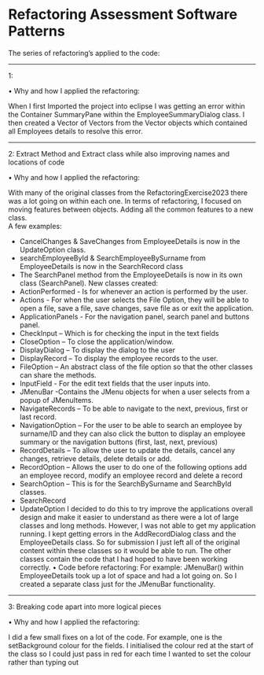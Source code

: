 # Refactoring Assessment Software Patterns

The series of refactoring’s applied to the code:
___________________________________________________
1:

•	Why and how I applied the refactoring: 

When I first Imported the project into eclipse I was getting an error within the Container SummaryPane within the EmployeeSummaryDialog class. 
I then created a Vector of Vectors from the Vector objects which contained all Employees details to resolve this error.
_________________________________________________
 
 
2: Extract Method and Extract class while also improving names and locations of code

•	Why and how I applied the refactoring: 

With many of the original classes from the RefactoringExercise2023 there was a lot going on within each one. In terms of refactoring, I focused on moving features between objects. Adding all the common features to a new class.  
A few examples:
-	CancelChanges & SaveChanges from EmployeeDetails is now in the UpdateOption class.
-	searchEmployeeById & SearchEmployeeBySurname from EmployeeDetails is now in the SearchRecord class
-	The SearchPanel method from the EmployeeDetails is now in its own class (SearchPanel).
New classes created:
-	ActionPerformed - Is for whenever an action is performed by the user.
-	Actions - For when the user selects the File Option, they will be able to open a file, save a file, save changes, save file as or exit the application.
-	ApplicationPanels - For the navigation panel, search panel and buttons panel.
-	CheckInput – Which is for checking the input in the text fields
-	CloseOption – To close the application/window.
-	DisplayDialog – To display the dialog to the user
-	DisplayRecord – To display the employee records to the user.
-	FileOption – An abstract class of the file option so that the other classes can share the methods.
-	InputField  - For the edit text fields that the user inputs into.
-	JMenuBar -Contains the JMenu objects for when a user selects from a popup of JMenuItems.
-	NavigateRecords – To be able to navigate to the next, previous, first or last record.
-	NavigationOption – For the user to be able to search an employee by surname/ID and they can also click the button to display an employee summary or the navigation buttons (first, last, next, previous)
-	RecordDetails – To allow the user to update the details, cancel any changes, retrieve details, delete details or add.
-	RecordOption – Allows the user to do one of the following options add an employee record, modify an employee record and delete a record
-	SearchOption – This is for the SearchBySurname and SearchById classes.
-	SearchRecord
-	UpdateOption
I decided to do this to try improve the applications overall design and make it easier to understand as there were a lot of large classes and long methods. However, I was not able to get my application running. I kept getting errors in the AddRecordDialog class and the EmployeeDetails class. So for submission I just left all of the original content within these classes so it would be able to run. The other classes contain the code that I had hoped to have been working correctly.
•	Code before refactoring:
For example: JMenuBar() within EmployeeDetails took up a lot of space and had a lot going on. So I created a separate class just for the JMenuBar functionality.
 
_________________________________________________________________
 
3: Breaking code apart into more logical pieces

•	Why and how I applied the refactoring:

I did a few small fixes on a lot of the code. For example, one is the setBackground colour for the fields. I initialised the colour red at the start of the class so I could just pass in red for each time I wanted to set the colour rather than typing out 

 
 

